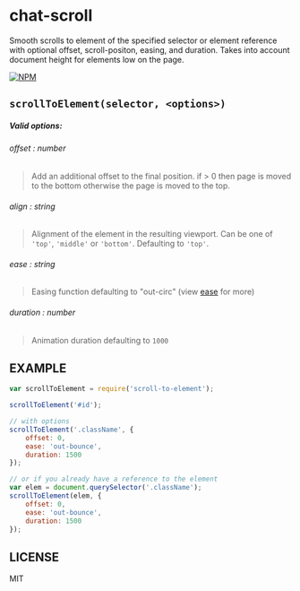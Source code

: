 # chat-scroll

Smooth scrolls to element of the specified selector or element reference with optional offset, scroll-positon, easing, and duration. Takes into account document height for elements low on the page.

[![NPM](https://nodei.co/npm/chat-scroll.png)](https://nodei.co/npm/chat-scroll/)

## `scrollToElement(selector, <options>)`
##### Valid options:

###### offset : *number*

> Add an additional offset to the final position. if
> \> 0 then page is moved to the bottom otherwise the page is moved to the top.

###### align : *string*

> Alignment of the element in the resulting viewport. Can be
> one of `'top'`, `'middle'` or `'bottom'`. Defaulting to `'top'`.

###### ease : *string*

> Easing function defaulting to "out-circ" (view [ease](https://github.com/component/ease) for more)

###### duration : *number*

> Animation duration defaulting to `1000`

## EXAMPLE

```js
var scrollToElement = require('scroll-to-element');

scrollToElement('#id');

// with options
scrollToElement('.className', {
	offset: 0,
	ease: 'out-bounce',
	duration: 1500
});

// or if you already have a reference to the element
var elem = document.querySelector('.className');
scrollToElement(elem, {
	offset: 0,
	ease: 'out-bounce',
	duration: 1500
});
```

## LICENSE

MIT
